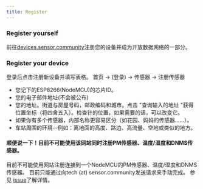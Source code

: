 ```yaml
---
title: Register
---
```


### Register yourself
前往[devices.sensor.community](https://devices.sensor.community/)注册您的设备并成为开放数据网络的一部分。

### Register your device
登录后点击注册新设备并填写表格。
首页 -> (登录) -> 传感器 -> 注册传感器

* 您记下的ESP8266(NodeMCU)的芯片ID。
* 您的电子邮件地址(不会被公布)
* 您的地址。街道与房屋号码，邮政编码和城市。点击 "查询输入的地址 "获得位置坐标（将四舍五入）。检查针的位置，如果需要的话，可以改变它。
* 如果你有多个传感器，内部名称更容易区分（如花园、妈妈的传感器......）。
* 车站周围的环境--例如：离地面的高度、路边、高流量、空地或类似的地方。


#### 顺便说一下！目前不可能使用该网站同时注册PM传感器、温度/湿度和DNMS传感器。
目前不可能使用网站注册连接到一个NodeMCU的PM传感器、温度/湿度和DNMS传感器。
目前只能通过向tech (at) sensor.community发送请求来手动完成。
参见 [issue](https://github.com/opendata-stuttgart/sensor.community/issues/117
)了解详情。
